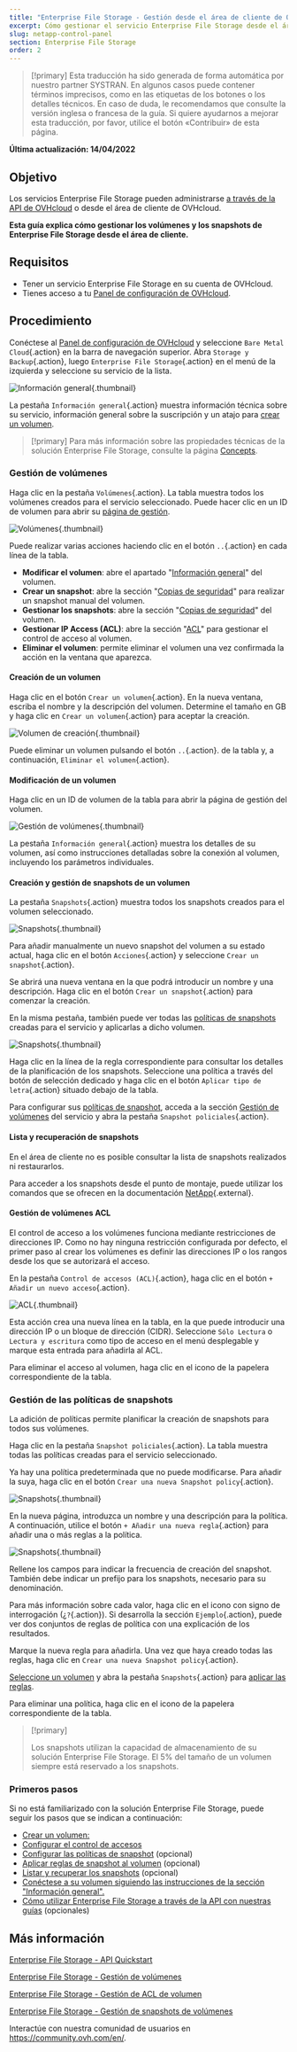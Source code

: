 ```yaml
---
title: "Enterprise File Storage - Gestión desde el área de cliente de OVHcloud"
excerpt: Cómo gestionar el servicio Enterprise File Storage desde el área de cliente de OVHcloud
slug: netapp-control-panel
section: Enterprise File Storage
order: 2
---
```


> [!primary]
> Esta traducción ha sido generada de forma automática por nuestro partner SYSTRAN. En algunos casos puede contener términos imprecisos, como en las etiquetas de los botones o los detalles técnicos. En caso de duda, le recomendamos que consulte la versión inglesa o francesa de la guía. Si quiere ayudarnos a mejorar esta traducción, por favor, utilice el botón «Contribuir» de esta página.
> 

**Última actualización: 14/04/2022**

## Objetivo

Los servicios Enterprise File Storage pueden administrarse [a través de la API de OVHcloud](https://docs.ovh.com/es/storage/netapp-quickstart) o desde el área de cliente de OVHcloud.

**Esta guía explica cómo gestionar los volúmenes y los snapshots de Enterprise File Storage desde el área de cliente.**

## Requisitos

- Tener un servicio Enterprise File Storage en su cuenta de OVHcloud.
- Tienes acceso a tu [Panel de configuración de OVHcloud](https://www.ovh.com/auth/?action=gotomanager&from=https://www.ovh.es/&ovhSubsidiary=es).

## Procedimiento <a name="instructions"></a>

Conéctese al [Panel de configuración de OVHcloud](https://www.ovh.com/auth/?action=gotomanager&from=https://www.ovh.es/&ovhSubsidiary=es) y seleccione `Bare Metal Cloud`{.action} en la barra de navegación superior. Abra `Storage y Backup`{.action}, luego `Enterprise File Storage`{.action} en el menú de la izquierda y seleccione su servicio de la lista.

![Información general](images/manage_enterprise01.png){.thumbnail}

La pestaña `Información general`{.action} muestra información técnica sobre su servicio, información general sobre la suscripción y un atajo para [crear un volumen](#create_volume).

> [!primary]
> Para más información sobre las propiedades técnicas de la solución Enterprise File Storage, consulte la página [Concepts](https://docs.ovh.com/es/storage/netapp-concepts).
>

### Gestión de volúmenes <a name="manage_volume"></a>

Haga clic en la pestaña `Volúmenes`{.action}. La tabla muestra todos los volúmenes creados para el servicio seleccionado. Puede hacer clic en un ID de volumen para abrir su [página de gestión](#modify_volume). 

![Volúmenes](images/manage_enterprise02.png){.thumbnail}

Puede realizar varias acciones haciendo clic en el botón `..`{.action} en cada línea de la tabla.

- **Modificar el volumen**: abre el apartado "[Información general](#modify_volume)" del volumen.
- **Crear un snapshot**: abre la sección "[Copias de seguridad](#snapshots)" para realizar un snapshot manual del volumen.
- **Gestionar los snapshots**: abre la sección "[Copias de seguridad](#snapshots)" del volumen.
- **Gestionar IP Access (ACL)**: abre la sección "[ACL](#access_control)" para gestionar el control de acceso al volumen.
- **Eliminar el volumen**: permite eliminar el volumen una vez confirmada la acción en la ventana que aparezca.

#### Creación de un volumen <a name="create_volume"></a>

Haga clic en el botón `Crear un volumen`{.action}. En la nueva ventana, escriba el nombre y la descripción del volumen. Determine el tamaño en GB y haga clic en `Crear un volumen`{.action} para aceptar la creación.

![Volumen de creación](images/manage_enterprise03.png){.thumbnail}

Puede eliminar un volumen pulsando el botón `..`{.action}. de la tabla y, a continuación, `Eliminar el volumen`{.action}.

#### Modificación de un volumen <a name="modify_volume"></a>

Haga clic en un ID de volumen de la tabla para abrir la página de gestión del volumen.

![Gestión de volúmenes](images/manage_enterprise04.png){.thumbnail}

La pestaña `Información general`{.action} muestra los detalles de su volumen, así como instrucciones detalladas sobre la conexión al volumen, incluyendo los parámetros individuales.

#### Creación y gestión de snapshots de un volumen <a name="snapshots"></a>

La pestaña `Snapshots`{.action} muestra todos los snapshots creados para el volumen seleccionado.

![Snapshots](images/manage_enterprise05.png){.thumbnail}

Para añadir manualmente un nuevo snapshot del volumen a su estado actual, haga clic en el botón `Acciones`{.action} y seleccione `Crear un snapshot`{.action}.

Se abrirá una nueva ventana en la que podrá introducir un nombre y una descripción. Haga clic en el botón `Crear un snapshot`{.action} para comenzar la creación.

En la misma pestaña, también puede ver todas las [políticas de snapshots](#snapshot_policy) creadas para el servicio y aplicarlas a dicho volumen.

![Snapshots](images/manage_enterprise06.png){.thumbnail}

Haga clic en la línea de la regla correspondiente para consultar los detalles de la planificación de los snapshots. Seleccione una política a través del botón de selección dedicado y haga clic en el botón `Aplicar tipo de letra`{.action} situado debajo de la tabla.

Para configurar sus [políticas de snapshot](#snapshot_policy), acceda a la sección [Gestión de volúmenes](#instructions) del servicio y abra la pestaña `Snapshot policiales`{.action}.

#### Lista y recuperación de snapshots <a name="access_snapshots"></a>

En el área de cliente no es posible consultar la lista de snapshots realizados ni restaurarlos.

Para acceder a los snapshots desde el punto de montaje, puede utilizar los comandos que se ofrecen en la documentación [NetApp](https://library.netapp.com/ecmdocs/ECMP1196991/html/GUID-36DC110C-C0FE-4313-BF53-1C12838F7BBD.html){.external}.

#### Gestión de volúmenes ACL <a name="access_control"></a>

El control de acceso a los volúmenes funciona mediante restricciones de direcciones IP. Como no hay ninguna restricción configurada por defecto, el primer paso al crear los volúmenes es definir las direcciones IP o los rangos desde los que se autorizará el acceso.

En la pestaña `Control de accesos (ACL)`{.action}, haga clic en el botón `+ Añadir un nuevo acceso`{.action}.

![ACL](images/manage_enterprise07.png){.thumbnail}

Esta acción crea una nueva línea en la tabla, en la que puede introducir una dirección IP o un bloque de dirección (CIDR). Seleccione `Sólo Lectura` o `Lectura y escritura` como tipo de acceso en el menú desplegable y marque esta entrada para añadirla al ACL.

Para eliminar el acceso al volumen, haga clic en el icono de la papelera correspondiente de la tabla.

### Gestión de las políticas de snapshots <a name="snapshot_policy"></a>

La adición de políticas permite planificar la creación de snapshots para todos sus volúmenes.

Haga clic en la pestaña `Snapshot policiales`{.action}. La tabla muestra todas las políticas creadas para el servicio seleccionado.

Ya hay una política predeterminada que no puede modificarse. Para añadir la suya, haga clic en el botón `Crear una nueva Snapshot policy`{.action}.

![Snapshots](images/manage_enterprise08.png){.thumbnail}

En la nueva página, introduzca un nombre y una descripción para la política. A continuación, utilice el botón `+ Añadir una nueva regla`{.action} para añadir una o más reglas a la política.

![Snapshots](images/manage_enterprise09.png){.thumbnail}

Rellene los campos para indicar la frecuencia de creación del snapshot. También debe indicar un prefijo para los snapshots, necesario para su denominación.

Para más información sobre cada valor, haga clic en el icono con signo de interrogación (¿`?`{.action}). Si desarrolla la sección `Ejemplo`{.action}, puede ver dos conjuntos de reglas de política con una explicación de los resultados.

Marque la nueva regla para añadirla. Una vez que haya creado todas las reglas, haga clic en `Crear una nueva Snapshot policy`{.action}.

[Seleccione un volumen](#manage_volume) y abra la pestaña `Snapshots`{.action} para [aplicar las reglas](#snapshots).

Para eliminar una política, haga clic en el icono de la papelera correspondiente de la tabla.

> [!primary]
>
> Los snapshots utilizan la capacidad de almacenamiento de su solución Enterprise File Storage. El 5% del tamaño de un volumen siempre está reservado a los snapshots.
>

### Primeros pasos <a name="firststeps"></a>

Si no está familiarizado con la solución Enterprise File Storage, puede seguir los pasos que se indican a continuación:

- [Crear un volumen:](#create_volume)
- [Configurar el control de accesos](#access_control)
- [Configurar las políticas de snapshot](#snapshot_policy) (opcional)
- [Aplicar reglas de snapshot al volumen](#snapshots) (opcional)
- [Listar y recuperar los snapshots](#access_snapshots) (opcional)
- [Conéctese a su volumen siguiendo las instrucciones de la sección "Información general".](#modify_volume)
- [Cómo utilizar Enterprise File Storage a través de la API con nuestras guías](#gofurther) (opcionales)

## Más información <a name="gofurther"></a>

[Enterprise File Storage - API Quickstart](https://docs.ovh.com/es/storage/netapp-quickstart)

[Enterprise File Storage - Gestión de volúmenes](https://docs.ovh.com/es/storage/netapp-volumes)

[Enterprise File Storage - Gestión de ACL de volumen](https://docs.ovh.com/es/storage/netapp-volume-acl)

[Enterprise File Storage - Gestión de snapshots de volúmenes](https://docs.ovh.com/es/storage/netapp-volume-snapshots)

Interactúe con nuestra comunidad de usuarios en <https://community.ovh.com/en/>.
